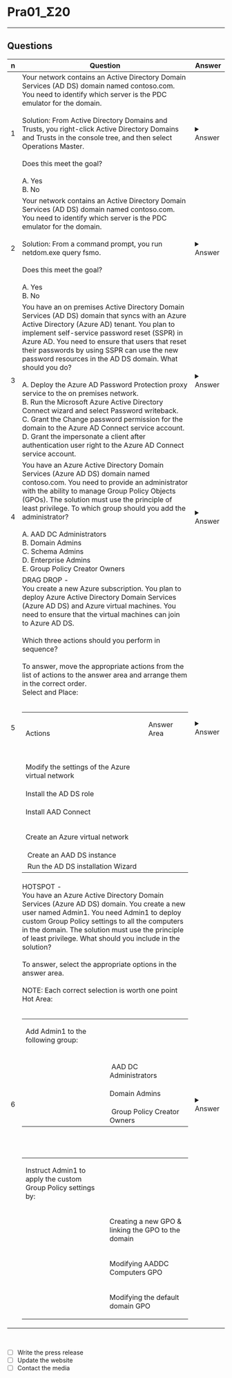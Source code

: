 # Pra01_Σ20

---

## Questions
|n|Question|Answer|
|-|--------|------|
|1|Your network contains an Active Directory Domain Services (AD DS) domain named contoso.com. You need to identify which server is the PDC emulator for the domain.<br/><br/>Solution: From Active Directory Domains and Trusts, you right-click Active Directory Domains and Trusts in the console tree, and then select Operations Master.<br/><br/>Does this meet the goal?<br/><br/>A. Yes<br/> B. No|<details><summary>Answer</summary>No<br/><br/><img src="https://i.imgur.com/H5NbZhh.png"><img src="https://i.imgur.com/0WPomlj.png"></details>|
|2|Your network contains an Active Directory Domain Services (AD DS) domain named contoso.com. You need to identify which server is the PDC emulator for the domain.<br/><br/>Solution: From a command prompt, you run netdom.exe query fsmo.<br/><br/>Does this meet the goal?<br/><br/>A. Yes <br/>B. No|<details><summary>Answer</summary>true<br/><br/><img src="https://i.imgur.com/NA1Okz1.png"></details>|
|3|You have an on premises Active Directory Domain Services (AD DS) domain that syncs with an Azure Active Directory (Azure AD) tenant. You plan to implement self-service password reset (SSPR) in Azure AD. You need to ensure that users that reset their passwords by using SSPR can use the new password resources in the AD DS domain. What should you do? <br/><br/>A. Deploy the Azure AD Password Protection proxy service to the on premises network.<br/> B. Run the Microsoft Azure Active Directory Connect wizard and select Password writeback.<br/> C. Grant the Change password permission for the domain to the Azure AD Connect service account.<br/> D. Grant the impersonate a client after authentication user right to the Azure AD Connect service account.|<details><summary>Answer</summary>B. Run the Microsoft Azure Active Directory Connect wizard and select Password writeback<br/><br/>ref:<br/>https://docs.microsoft.com/en-us/azure/active-directory/authentication/tutorial-enable-sspr-writeback</details>|
|4|You have an Azure Active Directory Domain Services (Azure AD DS) domain named contoso.com. You need to provide an administrator with the ability to manage Group Policy Objects (GPOs). The solution must use the principle of least privilege. To which group should you add the administrator?<br/><br/> A. AAD DC Administrators <br/>B. Domain Admins<br/> C. Schema Admins<br/> D. Enterprise Admins<br/>E. Group Policy Creator Owners|<details><summary>Answer</summary>A. AAD DC Administrators<br/><br/>To administer Group Policy in a managed domain, you must be signed in to a user account that's a member of the AAD DC Administrators group.<br/>ref:<br/>https://learn.microsoft.com/en-us/entra/identity/domain-services/manage-group-policy</details>|
|5|DRAG DROP -<br/> You create a new Azure subscription. You plan to deploy Azure Active Directory Domain Services (Azure AD DS) and Azure virtual machines. You need to ensure that the virtual machines can join to Azure AD DS.<br/><br/>Which three actions should you perform in sequence?<br/><br/>To answer, move the appropriate actions from the list of actions to the answer area and arrange them in the correct order.<br/> Select and Place:<br/><br/><table> <tbody> <tr> <td>Actions</td> <td> <p class="p1">Answer Area</p> &nbsp;</td> </tr> <tr> <td> <p class="p1">Modify the settings of the Azure virtual network</p> </td> <td>&nbsp;</td> </tr> <tr> <td>Install the AD DS role</td> <td>&nbsp;</td> </tr> <tr> <td> <p class="p1">Install AAD Connect</p> </td> <td>&nbsp;</td> </tr> <tr> <td> <p class="p1">Create an Azure virtual network</p> </td> <td>&nbsp;</td> </tr> <tr> <td>&nbsp;Create an AAD DS instance</td> <td>&nbsp;</td> </tr> <tr> <td>&nbsp;Run the AD DS installation Wizard</td> <td>&nbsp;</td> </tr> </tbody> </table>|<details><summary>Answer</summary>1. Create an Azure virtual networ<br/>2. Create an AAD DS instance<br/>3. Modify the settings of the Azure virtual network<br/></details>|
|6|HOTSPOT -<br/> You have an Azure Active Directory Domain Services (Azure AD DS) domain. You create a new user named Admin1. You need Admin1 to deploy custom Group Policy settings to all the computers in the domain. The solution must use the principle of least privilege. What should you include in the solution?<br/><br/>To answer, select the appropriate options in the answer area.<br/><br/>NOTE: Each correct selection is worth one point Hot Area:<br/><br/><table> <tbody> <tr> <td> <p class="p1">Add Admin1 to the following group:</p> &nbsp;</td> <td>&nbsp;</td> </tr> <tr> <td>&nbsp;</td> <td>&nbsp;AAD DC Administrators</td> </tr> <tr> <td>&nbsp;</td> <td> <p class="p1">Domain Admins</p> </td> </tr> <tr> <td>&nbsp;</td> <td>&nbsp;Group Policy Creator Owners</td> </tr> </tbody> </table><br/><br/><table> <tbody> <tr> <td> <p class="p1">Instruct Admin1 to apply the custom Group Policy settings by:&nbsp;</p> </td> <td>&nbsp;</td> </tr> <tr> <td>&nbsp;</td> <td> <p class="p1">Creating a new GPO &amp; linking the GPO to the domain</p> </td> </tr> <tr> <td>&nbsp;</td> <td> <p class="p1">Modifying AADDC Computers GPO</p> </td> </tr> <tr> <td>&nbsp;</td> <td> <p class="p1">Modifying the default domain GPO</p> </td> </tr> </tbody> </table>|<details><summary>Answer</summary>True</details>|

<br/>

- [ ] Write the press release
- [ ] Update the website
- [ ] Contact the media
